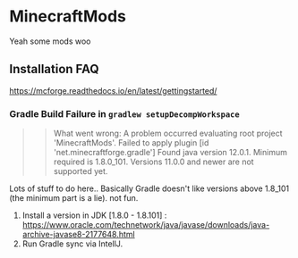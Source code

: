 # MinecraftMods

Yeah some mods woo


## Installation FAQ
https://mcforge.readthedocs.io/en/latest/gettingstarted/

### Gradle Build Failure in `gradlew setupDecompWorkspace`
> > What went wrong:
  A problem occurred evaluating root project 'MinecraftMods'.
  > Failed to apply plugin [id 'net.minecraftforge.gradle']
  > Found java version 12.0.1. Minimum required is 1.8.0_101. Versions 11.0.0 and newer are not supported yet.

Lots of stuff to do here.. Basically Gradle doesn't like versions above 1.8_101 (the minimum part is a lie). not fun.

 1. Install a version in JDK \[1.8.0 - 1.8.101\] : https://www.oracle.com/technetwork/java/javase/downloads/java-archive-javase8-2177648.html
 2. Run Gradle sync via IntellJ.